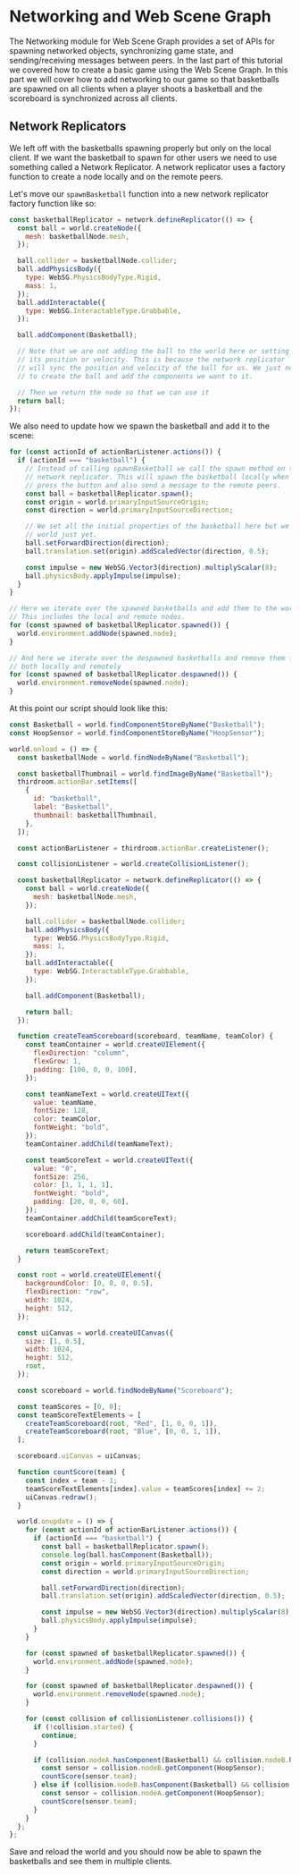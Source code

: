 # Networking and Web Scene Graph

The Networking module for Web Scene Graph provides a set of APIs for spawning networked objects, synchronizing game state, and sending/receiving messages between peers. In the last part of this tutorial we covered how to create a basic game using the Web Scene Graph. In this part we will cover how to add networking to our game so that basketballs are spawned on all clients when a player shoots a basketball and the scoreboard is synchronized across all clients.

## Network Replicators

We left off with the basketballs spawning properly but only on the local client. If we want the basketball to spawn for other users we need to use something called a Network Replicator. A network replicator uses a factory function to create a node locally and on the remote peers.

Let's move our `spawnBasketball` function into a new network replicator factory function like so:

```js
const basketballReplicator = network.defineReplicator(() => {
  const ball = world.createNode({
    mesh: basketballNode.mesh,
  });

  ball.collider = basketballNode.collider;
  ball.addPhysicsBody({
    type: WebSG.PhysicsBodyType.Rigid,
    mass: 1,
  });
  ball.addInteractable({
    type: WebSG.InteractableType.Grabbable,
  });

  ball.addComponent(Basketball);

  // Note that we are not adding the ball to the world here or setting
  // its position or velocity. This is because the network replicator
  // will sync the position and velocity of the ball for us. We just need
  // to create the ball and add the components we want to it.

  // Then we return the node so that we can use it
  return ball;
});
```

We also need to update how we spawn the basketball and add it to the scene:

```js
for (const actionId of actionBarListener.actions()) {
  if (actionId === "basketball") {
    // Instead of calling spawnBasketball we call the spawn method on the
    // network replicator. This will spawn the basketball locally when we
    // press the button and also send a message to the remote peers.
    const ball = basketballReplicator.spawn();
    const origin = world.primaryInputSourceOrigin;
    const direction = world.primaryInputSourceDirection;

    // We set all the initial properties of the basketball here but we don't add it to the
    // world just yet.
    ball.setForwardDirection(direction);
    ball.translation.set(origin).addScaledVector(direction, 0.5);

    const impulse = new WebSG.Vector3(direction).multiplyScalar(8);
    ball.physicsBody.applyImpulse(impulse);
  }
}

// Here we iterate over the spawned basketballs and add them to the world.
// This includes the local and remote nodes.
for (const spawned of basketballReplicator.spawned()) {
  world.environment.addNode(spawned.node);
}

// And here we iterate over the despawned basketballs and remove them from the world
// both locally and remotely
for (const spawned of basketballReplicator.despawned()) {
  world.environment.removeNode(spawned.node);
}
```

At this point our script should look like this:

```js
const Basketball = world.findComponentStoreByName("Basketball");
const HoopSensor = world.findComponentStoreByName("HoopSensor");

world.onload = () => {
  const basketballNode = world.findNodeByName("Basketball");

  const basketballThumbnail = world.findImageByName("Basketball");
  thirdroom.actionBar.setItems([
    {
      id: "basketball",
      label: "Basketball",
      thumbnail: basketballThumbnail,
    },
  ]);

  const actionBarListener = thirdroom.actionBar.createListener();

  const collisionListener = world.createCollisionListener();

  const basketballReplicator = network.defineReplicator(() => {
    const ball = world.createNode({
      mesh: basketballNode.mesh,
    });

    ball.collider = basketballNode.collider;
    ball.addPhysicsBody({
      type: WebSG.PhysicsBodyType.Rigid,
      mass: 1,
    });
    ball.addInteractable({
      type: WebSG.InteractableType.Grabbable,
    });

    ball.addComponent(Basketball);

    return ball;
  });

  function createTeamScoreboard(scoreboard, teamName, teamColor) {
    const teamContainer = world.createUIElement({
      flexDirection: "column",
      flexGrow: 1,
      padding: [100, 0, 0, 100],
    });

    const teamNameText = world.createUIText({
      value: teamName,
      fontSize: 128,
      color: teamColor,
      fontWeight: "bold",
    });
    teamContainer.addChild(teamNameText);

    const teamScoreText = world.createUIText({
      value: "0",
      fontSize: 256,
      color: [1, 1, 1, 1],
      fontWeight: "bold",
      padding: [20, 0, 0, 60],
    });
    teamContainer.addChild(teamScoreText);

    scoreboard.addChild(teamContainer);

    return teamScoreText;
  }

  const root = world.createUIElement({
    backgroundColor: [0, 0, 0, 0.5],
    flexDirection: "row",
    width: 1024,
    height: 512,
  });

  const uiCanvas = world.createUICanvas({
    size: [1, 0.5],
    width: 1024,
    height: 512,
    root,
  });

  const scoreboard = world.findNodeByName("Scoreboard");

  const teamScores = [0, 0];
  const teamScoreTextElements = [
    createTeamScoreboard(root, "Red", [1, 0, 0, 1]),
    createTeamScoreboard(root, "Blue", [0, 0, 1, 1]),
  ];

  scoreboard.uiCanvas = uiCanvas;

  function countScore(team) {
    const index = team - 1;
    teamScoreTextElements[index].value = teamScores[index] += 2;
    uiCanvas.redraw();
  }

  world.onupdate = () => {
    for (const actionId of actionBarListener.actions()) {
      if (actionId === "basketball") {
        const ball = basketballReplicator.spawn();
        console.log(ball.hasComponent(Basketball));
        const origin = world.primaryInputSourceOrigin;
        const direction = world.primaryInputSourceDirection;

        ball.setForwardDirection(direction);
        ball.translation.set(origin).addScaledVector(direction, 0.5);

        const impulse = new WebSG.Vector3(direction).multiplyScalar(8);
        ball.physicsBody.applyImpulse(impulse);
      }
    }

    for (const spawned of basketballReplicator.spawned()) {
      world.environment.addNode(spawned.node);
    }

    for (const spawned of basketballReplicator.despawned()) {
      world.environment.removeNode(spawned.node);
    }

    for (const collision of collisionListener.collisions()) {
      if (!collision.started) {
        continue;
      }

      if (collision.nodeA.hasComponent(Basketball) && collision.nodeB.hasComponent(HoopSensor)) {
        const sensor = collision.nodeB.getComponent(HoopSensor);
        countScore(sensor.team);
      } else if (collision.nodeB.hasComponent(Basketball) && collision.nodeA.hasComponent(HoopSensor)) {
        const sensor = collision.nodeA.getComponent(HoopSensor);
        countScore(sensor.team);
      }
    }
  };
};
```

Save and reload the world and you should now be able to spawn the basketballs and see them in multiple clients.
